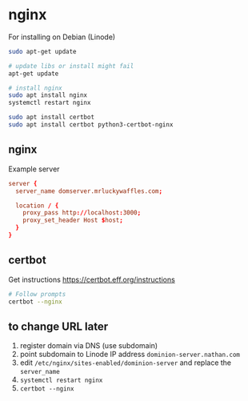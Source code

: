 # nginx

For installing on Debian (Linode)

```bash
sudo apt-get update

# update libs or install might fail
apt-get update

# install nginx
sudo apt install nginx
systemctl restart nginx

sudo apt install certbot
sudo apt install certbot python3-certbot-nginx
```

## nginx

Example server

```conf
server {
  server_name domserver.mrluckywaffles.com;

  location / {
    proxy_pass http://localhost:3000;
    proxy_set_header Host $host;
  }
}
```

## certbot

Get instructions https://certbot.eff.org/instructions

```bash
# Follow prompts
certbot --nginx
```

## to change URL later

1. register domain via DNS (use subdomain)
2. point subdomain to Linode IP address `dominion-server.nathan.com`
3. edit `/etc/nginx/sites-enabled/dominion-server` and replace the `server_name`
4. `systemctl restart nginx`
5. `certbot --nginx`